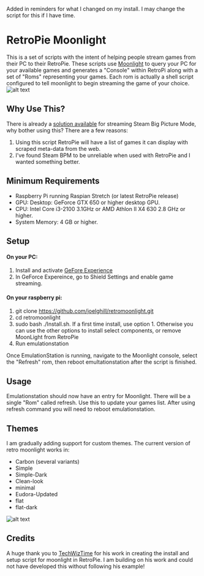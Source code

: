 Added in reminders for what I changed on my install.  I may change the script for this if I have time.

# RetroPie Moonlight #
This is a set of scripts with the intent of helping people stream games from their PC to their RetroPie. These scripts use [Moonlight](http://moonlight-stream.com/) to query your PC for your available games and generates a "Console" within RetroPi along with a set of "Roms" representing your games. Each rom is actually a shell script configured to tell moonlight to begin streaming the game of your choice.
![alt text](https://github.com/joelghill/retromoonlight/blob/master/Images/moonlight_gameslist.png "Moonlight game collection in Eudora theme")

## Why Use This? ##
There is already a [solution available](https://github.com/TechWizTime/moonlight-retropie) for streaming Steam Big Picture Mode, why bother using this? There are a few reasons:

  1. Using this script RetroPie will have a list of games it can display with scraped meta-data from the web.
  2. I've found Steam BPM to be unreliable when used with RetroPie and I wanted something better.
  
## Minimum Requirements ##
  * Raspberry Pi running Raspian Stretch (or latest RetroPie release)
  * GPU: Desktop: GeForce GTX 650 or higher desktop GPU.
  * CPU: Intel Core i3-2100 3.1GHz or AMD Athlon II X4 630 2.8 GHz or higher.
  * System Memory: 4 GB or higher.

## Setup ##
#### On your PC: ####
  1. Install and activate [GeFore Experience](https://www.nvidia.com/en-us/geforce/geforce-experience/)
  2. In GeForce Expereince, go to Shield Settings and enable game streaming.

#### On your raspberry pi: ####
  1. git clone https://github.com/joelghill/retromoonlight.git
  2. cd retromoonlight
  3. sudo bash ./Install.sh. If a first time install, use option 1. Otherwise you can use the other options to install select components, or remove MoonLight from RetroPie
  5. Run emulationstation
  
Once EmulationStation is running, navigate to the Moonlight console, select the "Refresh" rom, then reboot emultationstation after the script is finished.

## Usage ##
Emulationstation should now have an entry for Moonlight. There will be a single "Rom" called refresh. Use this to update your games list. After using refresh command you will need to reboot emulationstation.

## Themes ##

I am gradually adding support for custom themes. The current version of retro moonlight works in:

  * Carbon (several variants)
  * Simple
  * Simple-Dark
  * Clean-look
  * minimal
  * Eudora-Updated
  * flat
  * flat-dark
  
  ![alt text](https://github.com/joelghill/retromoonlight/blob/master/Images/menu_simple-dark_theme.PNG "Moonlight theme")
  

## Credits ##

A huge thank you to [TechWizTime](https://github.com/TechWizTime) for his work in creating the install and setup script for moonlight in RetroPie. I am building on his work and could not have developed this without following his example!



